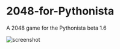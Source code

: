 # 2048-for-Pythonista
A 2048 game for the Pythonista beta 1.6

![screenshot](https://www.dropbox.com/s/zabjgrtw7hqilen/2048-screenshot.PNG?raw=1)

